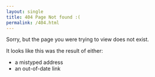 ```yaml
---
layout: single
title: 404 Page Not found :(
permalink: /404.html
---
```


Sorry, but the page you were trying to view does not exist.

It looks like this was the result of either:

- a mistyped address
- an out-of-date link

<script>var GOOG_FIXURL_LANG = 'en', GOOG_FIXURL_SITE = location.host;</script>
<script src="https://linkhelp.clients.google.com/tbproxy/lh/wm/fixurl.js"></script>
